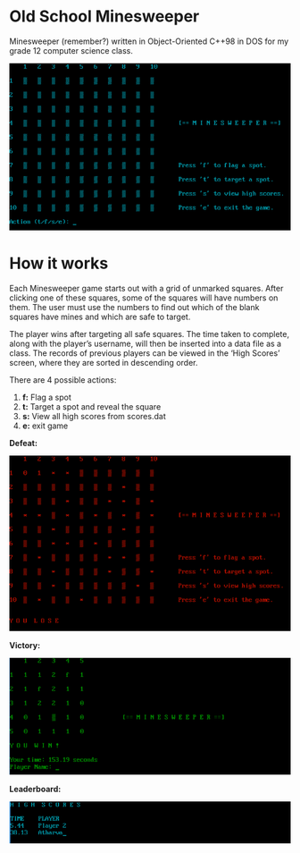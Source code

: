 # Old School Minesweeper

Minesweeper (remember?) written in Object-Oriented C++98 in DOS for my grade 12 computer science class.

![Starting screen](demo/start.png)

# How it works

Each Minesweeper game starts out with a grid of unmarked squares. After clicking one of these squares, some of the squares will have numbers on them. The user must use the numbers to find out which of the blank squares have mines and which are safe to target.  

The player wins after targeting all safe squares. The time taken to complete, along with the player’s username, will then be inserted into a data file as a class. The records of previous players can be viewed in the ‘High Scores’ screen, where they are sorted in descending order.  

There are 4 possible actions:
1.	**f:** Flag a spot
2.	**t:** Target a spot and reveal the square
3.	**s:** View all high scores from scores.dat
4.	**e:** exit game  


**Defeat:**

![Loss](demo/loss.png)

**Victory:**

![Win](demo/win.png)

**Leaderboard:**

![Leaderboard](demo/leaderboard.png)
